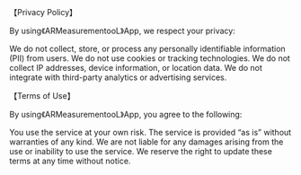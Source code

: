 【Privacy Policy】

By using《ARMeasurementooL》App, we respect your privacy:

We do not collect, store, or process any personally identifiable information (PII) from users.
We do not use cookies or tracking technologies.
We do not collect IP addresses, device information, or location data.
We do not integrate with third-party analytics or advertising services.


【Terms of Use】

By using《ARMeasurementooL》App, you agree to the following:

You use the service at your own risk.
The service is provided “as is” without warranties of any kind.
We are not liable for any damages arising from the use or inability to use the service.
We reserve the right to update these terms at any time without notice.
